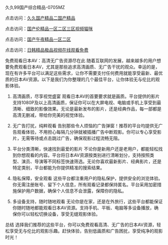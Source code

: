 
久久99国产综合精品-0705MZ

点击访问：<a href="https://heiliaoga6s9v.pages.dev">久久国产精品二国产精品</a>

点击访问：<a href="https://heiliaoow5kzm.pages.dev">国产伦精品一区二区三区视频猫咪</a>

点击访问：<a href="https://heiliao2dmwwy.pages.dev">国产午夜精品一区二区</a>

点击访问：<a href="https://heiliaoll4qsx.pages.dev">日韩精品极品视频在线观看免费</a>




免费观看日本AV：高清无广告资源尽在此
随着互联网的发展，越来越多的用户想要免费观看日本AV，尤其是那些追求高清画质、无广告干扰的观众。幸运的是，现在有许多平台可以满足这些需求，让你不需要支付任何费用就能享受最新、最优质的日本AV资源。以下是我们为你整理的几个最佳平台，让你体验无与伦比的观影体验。

1. 高清画质，尽享视觉盛宴
观看日本AV的首要要求就是画质。平台提供的影片支持1080P及以上高清画质，保证你可以在大屏电视、电脑或手机上享受到最清晰、细致的影像效果。无论是最新发布的影片，还是经典作品，每一部都是高清无删减，带给你完美的视觉体验。

2. 无广告打扰，纯粹观看
告别那些令人烦恼的广告弹窗！推荐的平台均提供无广告观看体验，不用担心每隔几分钟就被插播广告中断观影。你可以专心享受影片，无需等待或点击跳过广告，确保观影过程流畅无阻。

3. 平台分类清晰，快速找到最爱的影片
不论你是新用户还是老用户，都能轻松找到你想观看的内容。平台将日本AV资源按类别进行清晰划分，支持按照类型、演员、导演等不同标签快速筛选。无论你喜欢最新影片、经典影片，还是特定类别，平台都能为你提供精准的搜索结果。

4. 隐私保障，安全观看
这些平台都注重用户的隐私保护，提供安全的浏览体验。你无需注册账号、留下个人信息，所有观看记录都保持匿名。平台采用加密措施保护用户数据，确保个人信息不会泄露，保障你的隐私。

5. 多设备支持，随时随地观看
无论你是在家，还是在外旅行，这些平台都能保证你随时随地都能观看日本AV资源。支持手机、平板、电脑等多设备播放，确保你可以轻松切换设备，享受无缝观影体验。

总结
选择我们推荐的这些平台，你可以免费观看高清、无广告的日本AV资源，轻松享受无与伦比的观影乐趣。赶快体验，告别低画质和广告困扰，享受纯净的观影时光！













<span style="display:none;">[Canonical link]( https://github.com/pop20250709/764514 ）</span>
